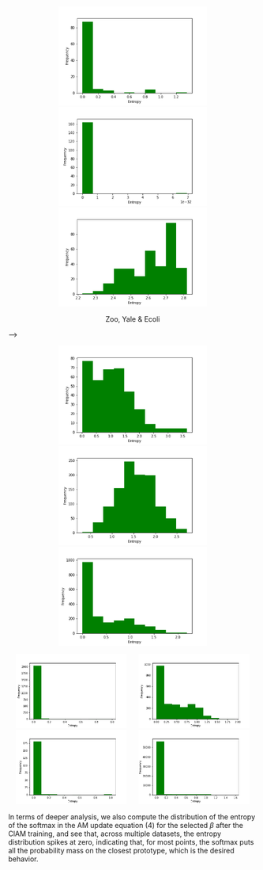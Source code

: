 <!-- <div>
  <figure>
    <img src="zoo.csv.png" height="150px" hspace="10">
    <figcaption>Zoo<figcaption>
  </figure>
  <figure>
    <img src="Yale.mat.png" height="150px" hspace="10">
    <figcaption>Yale</figcaption>
  </figure>
  <figure>
    <img src="ecoli.data.png" height="150px" hspace="10">
    <figcaption style="text-align:right;">Ecoli</figcaption>
  </figure>
</div>

<div>
  <figure>
    <img src="zoo.csv.png" title="Zoo" height="150px" hspace="10">
    <figcaption style="text-align:right;">Zoo</figcaption>
  </figure>
  <figure>
    <img src="Yale.mat.png" title="Yale" height="150px" hspace="10">
    <figcaption style="text-align:left;">Yale</figcaption>
  </figure>
  <figure>
    <img src="ecoli.data.png" title="Ecoli" height="150px" hspace="10">
    <figcaption style="text-align:left;">Ecoli</figcaption>
  </figure>
</div> -->

<p align="center">
    <img src="zoo.csv.png" title="Zoo" height="200px" hspace="10">
    <img src="Yale.mat.png" title="Yale" height="200px" hspace="10">
    <img src="ecoli.data.png" title="Ecoli" height="200px" hspace="10">
    <p align="center"> Zoo, Yale & Ecoli</p>
</p> -->

<p align="center">
  <img src="movement_libras.csv.png" height="200px" hspace="10">
  <img src="mp_exp.txt.png" height="200px" hspace="10">
  <img src="usps.t.png" height="200px" hspace="10">
</p>

<p align="center">
  <img src="ctg.txt.png" height="150px" hspace="10">
  <img src="segment.dat.png" height="150px" hspace="10">
  <img src="GCM.csv.png" height="150px" hspace="10">
  <img src="fmnist.csv.png" height="150px" hspace="10">
</p>

In terms of deeper analysis, we also compute the distribution of the entropy of the softmax in the AM update equation (4) for the selected $\beta$ after the ClAM training, and see that, across multiple datasets, the entropy distribution spikes at zero, indicating that, for most points, the softmax puts all the probability mass on the closest prototype, which is the desired behavior.